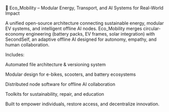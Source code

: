 🧭 Eco_Mobility – Modular Energy, Transport, and AI Systems for Real-World Impact

A unified open-source architecture connecting sustainable energy, modular EV systems, and intelligent offline AI nodes.
Eco_Mobility merges circular-economy engineering (battery packs, EV frames, solar integration) with SecondSelf, an adaptive offline AI designed for autonomy, empathy, and human collaboration.

Includes:

Automated file architecture & versioning system

Modular design for e-bikes, scooters, and battery ecosystems

Distributed node software for offline AI collaboration

Toolkits for sustainability, repair, and education

Built to empower individuals, restore access, and decentralize innovation.
